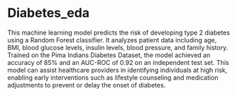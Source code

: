 # Diabetes_eda
This machine learning model predicts the risk of developing type 2 diabetes using a Random Forest classifier. It analyzes patient data including age, BMI, blood glucose levels, insulin levels, blood pressure, and family history. Trained on the Pima Indians Diabetes Dataset, the model achieved an accuracy of 85% and an AUC-ROC of 0.92 on an independent test set. This model can assist healthcare providers in identifying individuals at high risk, enabling early interventions such as lifestyle counseling and medication adjustments to prevent or delay the onset of diabetes.
